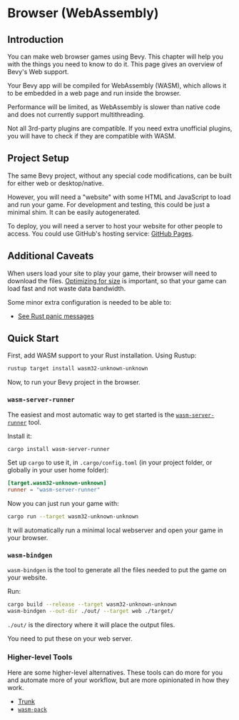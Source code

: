 # Browser (WebAssembly)

## Introduction

You can make web browser games using Bevy. This chapter will help you with
the things you need to know to do it. This page gives an overview of Bevy's
Web support.

Your Bevy app will be compiled for WebAssembly (WASM), which allows it to
be embedded in a web page and run inside the browser.

Performance will be limited, as WebAssembly is slower than native code and
does not currently support multithreading.

Not all 3rd-party plugins are compatible. If you need extra unofficial plugins,
you will have to check if they are compatible with WASM.

## Project Setup

The same Bevy project, without any special code modifications, can be built
for either web or desktop/native.

However, you will need a "website" with some HTML and JavaScript to load and
run your game. For development and testing, this could be just a minimal shim.
It can be easily autogenerated.

To deploy, you will need a server to host your website for other
people to access. You could use GitHub's hosting service: [GitHub
Pages](./wasm/gh-pages.md).

## Additional Caveats

When users load your site to play your game, their browser will need to
download the files. [Optimizing for size](./wasm/size-opt.md) is important,
so that your game can load fast and not waste data bandwidth.

Some minor extra configuration is needed to be able to:
 - [See Rust panic messages](./wasm/panic-console.md)

## Quick Start

First, add WASM support to your Rust installation. Using Rustup:

```sh
rustup target install wasm32-unknown-unknown
```

Now, to run your Bevy project in the browser.

### `wasm-server-runner`

The easiest and most automatic way to get started is the
[`wasm-server-runner`](https://github.com/jakobhellermann/wasm-server-runner) tool.

Install it:

```sh
cargo install wasm-server-runner
```

Set up `cargo` to use it, in `.cargo/config.toml` (in your project folder,
or globally in your user home folder):

```toml
[target.wasm32-unknown-unknown]
runner = "wasm-server-runner"
```

Now you can just run your game with:

```sh
cargo run --target wasm32-unknown-unknown
```

It will automatically run a minimal local webserver and open your game in your browser.

### `wasm-bindgen`

`wasm-bindgen` is the tool to generate all the files needed to put the game on your website.

Run:

```sh
cargo build --release --target wasm32-unknown-unknown
wasm-bindgen --out-dir ./out/ --target web ./target/
```

`./out/` is the directory where it will place the output files.

You need to put these on your web server.

### Higher-level Tools

Here are some higher-level alternatives. These tools can do more for you
and automate more of your workflow, but are more opinionated in how they work.

- [Trunk](https://trunkrs.dev/)
- [`wasm-pack`](https://github.com/rustwasm/wasm-pack)
